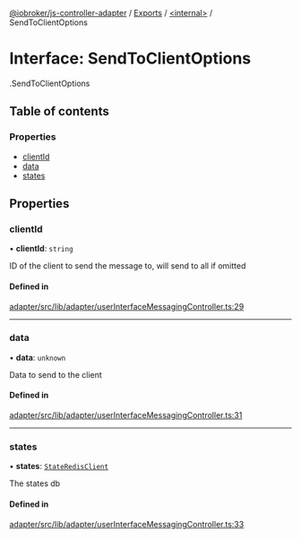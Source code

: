 [@iobroker/js-controller-adapter](../README.md) / [Exports](../modules.md) / [<internal\>](../modules/internal_.md) / SendToClientOptions

# Interface: SendToClientOptions

[<internal>](../modules/internal_.md).SendToClientOptions

## Table of contents

### Properties

- [clientId](internal_.SendToClientOptions.md#clientid)
- [data](internal_.SendToClientOptions.md#data)
- [states](internal_.SendToClientOptions.md#states)

## Properties

### clientId

• **clientId**: `string`

ID of the client to send the message to, will send to all if omitted

#### Defined in

[adapter/src/lib/adapter/userInterfaceMessagingController.ts:29](https://github.com/ioBroker/ioBroker.js-controller/blob/af5992c0/packages/adapter/src/lib/adapter/userInterfaceMessagingController.ts#L29)

___

### data

• **data**: `unknown`

Data to send to the client

#### Defined in

[adapter/src/lib/adapter/userInterfaceMessagingController.ts:31](https://github.com/ioBroker/ioBroker.js-controller/blob/af5992c0/packages/adapter/src/lib/adapter/userInterfaceMessagingController.ts#L31)

___

### states

• **states**: [`StateRedisClient`](../classes/internal_.StateRedisClient.md)

The states db

#### Defined in

[adapter/src/lib/adapter/userInterfaceMessagingController.ts:33](https://github.com/ioBroker/ioBroker.js-controller/blob/af5992c0/packages/adapter/src/lib/adapter/userInterfaceMessagingController.ts#L33)
